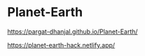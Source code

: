 # Planet-Earth
https://pargat-dhanjal.github.io/Planet-Earth/

https://planet-earth-hack.netlify.app/

